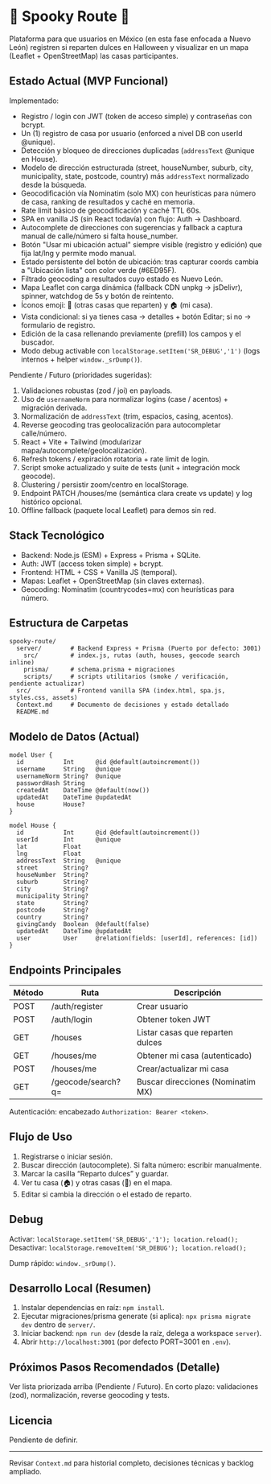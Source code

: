 # 👻 Spooky Route 🎃

Plataforma para que usuarios en México (en esta fase enfocada a Nuevo León) registren si reparten dulces en Halloween y visualizar en un mapa (Leaflet + OpenStreetMap) las casas participantes.

## Estado Actual (MVP Funcional)
Implementado:
- Registro / login con JWT (token de acceso simple) y contraseñas con bcrypt.
- Un (1) registro de casa por usuario (enforced a nivel DB con userId @unique).
- Detección y bloqueo de direcciones duplicadas (`addressText` @unique en House).
- Modelo de dirección estructurada (street, houseNumber, suburb, city, municipality, state, postcode, country) más `addressText` normalizado desde la búsqueda.
- Geocodificación vía Nominatim (solo MX) con heurísticas para número de casa, ranking de resultados y caché en memoria.
- Rate limit básico de geocodificación y caché TTL 60s.
- SPA en vanilla JS (sin React todavía) con flujo: Auth → Dashboard.
- Autocomplete de direcciones con sugerencias y fallback a captura manual de calle/número si falta house_number.
- Botón "Usar mi ubicación actual" siempre visible (registro y edición) que fija lat/lng y permite modo manual.
- Estado persistente del botón de ubicación: tras capturar coords cambia a "Ubicación lista" con color verde (#6ED95F).
- Filtrado geocoding a resultados cuyo estado es Nuevo León.
- Mapa Leaflet con carga dinámica (fallback CDN unpkg → jsDelivr), spinner, watchdog de 5s y botón de reintento.
- Íconos emoji: 🎃 (otras casas que reparten) y 🏠 (mi casa).
- Vista condicional: si ya tienes casa → detalles + botón Editar; si no → formulario de registro.
- Edición de la casa rellenando previamente (prefill) los campos y el buscador.
- Modo debug activable con `localStorage.setItem('SR_DEBUG','1')` (logs internos + helper `window._srDump()`).

Pendiente / Futuro (prioridades sugeridas):
1. Validaciones robustas (zod / joi) en payloads.
2. Uso de `usernameNorm` para normalizar logins (case / acentos) + migración derivada.
3. Normalización de `addressText` (trim, espacios, casing, acentos).
4. Reverse geocoding tras geolocalización para autocompletar calle/número.
5. React + Vite + Tailwind (modularizar mapa/autocomplete/geolocalización).
6. Refresh tokens / expiración rotatoria + rate limit de login.
7. Script smoke actualizado y suite de tests (unit + integración mock geocode).
8. Clustering / persistir zoom/centro en localStorage.
9. Endpoint PATCH /houses/me (semántica clara create vs update) y log histórico opcional.
10. Offline fallback (paquete local Leaflet) para demos sin red.

## Stack Tecnológico
- Backend: Node.js (ESM) + Express + Prisma + SQLite.
- Auth: JWT (access token simple) + bcrypt.
- Frontend: HTML + CSS + Vanilla JS (temporal).
- Mapas: Leaflet + OpenStreetMap (sin claves externas).
- Geocoding: Nominatim (countrycodes=mx) con heurísticas para número.

## Estructura de Carpetas
```
spooky-route/
  server/        # Backend Express + Prisma (Puerto por defecto: 3001)
    src/         # index.js, rutas (auth, houses, geocode search inline)
    prisma/      # schema.prisma + migraciones
    scripts/     # scripts utilitarios (smoke / verificación, pendiente actualizar)
  src/           # Frontend vanilla SPA (index.html, spa.js, styles.css, assets)
  Context.md     # Documento de decisiones y estado detallado
  README.md
```

## Modelo de Datos (Actual)
```
model User {
  id           Int      @id @default(autoincrement())
  username     String   @unique
  usernameNorm String?  @unique
  passwordHash String
  createdAt    DateTime @default(now())
  updatedAt    DateTime @updatedAt
  house        House?
}

model House {
  id           Int      @id @default(autoincrement())
  userId       Int      @unique
  lat          Float
  lng          Float
  addressText  String   @unique
  street       String?
  houseNumber  String?
  suburb       String?
  city         String?
  municipality String?
  state        String?
  postcode     String?
  country      String?
  givingCandy  Boolean  @default(false)
  updatedAt    DateTime @updatedAt
  user         User     @relation(fields: [userId], references: [id])
}
```

## Endpoints Principales
| Método | Ruta | Descripción |
|--------|------|-------------|
| POST | /auth/register | Crear usuario |
| POST | /auth/login | Obtener token JWT |
| GET  | /houses | Listar casas que reparten dulces |
| GET  | /houses/me | Obtener mi casa (autenticado) |
| POST | /houses/me | Crear/actualizar mi casa |
| GET  | /geocode/search?q= | Buscar direcciones (Nominatim MX) |

Autenticación: encabezado `Authorization: Bearer <token>`.

## Flujo de Uso
1. Registrarse o iniciar sesión.
2. Buscar dirección (autocomplete). Si falta número: escribir manualmente.
3. Marcar la casilla “Reparto dulces” y guardar.
4. Ver tu casa (🏠) y otras casas (🎃) en el mapa.
5. Editar si cambia la dirección o el estado de reparto.

## Debug
Activar: `localStorage.setItem('SR_DEBUG','1'); location.reload();`
Desactivar: `localStorage.removeItem('SR_DEBUG'); location.reload();`

Dump rápido: `window._srDump()`.

## Desarrollo Local (Resumen)
1. Instalar dependencias en raíz: `npm install`.
2. Ejecutar migraciones/prisma generate (si aplica): `npx prisma migrate dev` dentro de `server/`.
3. Iniciar backend: `npm run dev` (desde la raíz, delega a workspace `server`).
4. Abrir `http://localhost:3001` (por defecto PORT=3001 en `.env`).

## Próximos Pasos Recomendados (Detalle)
Ver lista priorizada arriba (Pendiente / Futuro). En corto plazo: validaciones (zod), normalización, reverse geocoding y tests.

## Licencia
Pendiente de definir.

---
Revisar `Context.md` para historial completo, decisiones técnicas y backlog ampliado.

